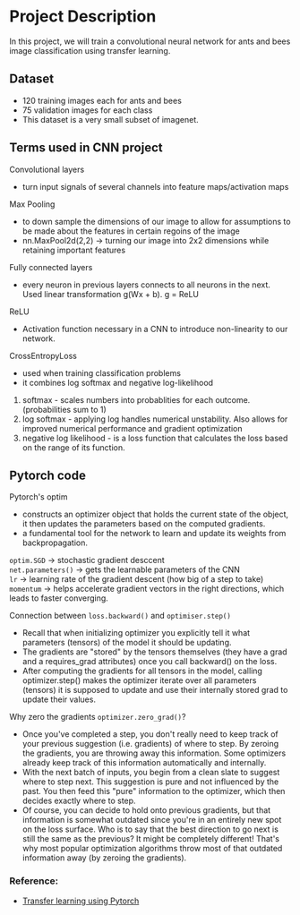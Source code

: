 # Project Description
In this project, we will train a convolutional neural network for ants and bees image classification using transfer learning.

## Dataset
- 120 training images each for ants and bees
- 75 validation images for each class
- This dataset is a very small subset of imagenet.

## Terms used in CNN project
Convolutional layers 
-  turn input signals of several channels into feature maps/activation maps 

Max Pooling 
- to down sample the dimensions of our image to allow for assumptions to be made about the features in certain regoins of the image 
- nn.MaxPool2d(2,2) -> turning our image into 2x2 dimensions while retaining important features  

Fully connected layers 
- every neuron in previous layers connects to all neurons in the next. Used linear transformation g(Wx + b). g = ReLU 

ReLU
- Activation function necessary in a CNN to introduce non-linearity to our network.  

CrossEntropyLoss  
- used when training classification problems 
- it combines log softmax and negative log-likelihood 
1. softmax - scales numbers into probablities for each outcome. (probabilities sum to 1) 
2. log softmax - applying log handles numerical unstability. Also allows for improved numerical performance and gradient optimization 
3. negative log likelihood - is a loss function that calculates the loss based on the range of its function. 


## Pytorch code
Pytorch's optim  
- constructs an optimizer object that holds the current state of the object, it then updates the parameters based on the computed gradients.  
- a fundamental tool for the network to learn and update its weights from backpropagation.   

`optim.SGD` -> stochastic gradient desccent   
`net.parameters()` -> gets the learnable parameters of the CNN   
`lr` -> learning rate of the gradient descent (how big of a step to take)   
`momentum` -> helps accelerate gradient vectors in the right directions, which leads to faster converging.  

 
Connection between `loss.backward()` and `optimiser.step()` 
- Recall that when initializing optimizer you explicitly tell it what parameters (tensors) of the model it should be updating.  
- The gradients are "stored" by the tensors themselves (they have a grad and a requires_grad attributes) once you call backward() on the loss.  
- After computing the gradients for all tensors in the model, calling optimizer.step() makes the optimizer iterate over all parameters (tensors) it is supposed to update and use their internally stored grad to update their values. 


Why zero the gradients `optimizer.zero_grad()`?   
- Once you've completed a step, you don't really need to keep track of your previous suggestion (i.e. gradients) of where to step. By zeroing the gradients, you are throwing away this information. Some optimizers already keep track of this information automatically and internally.   
- With the next batch of inputs, you begin from a clean slate to suggest where to step next. This suggestion is pure and not influenced by the past. You then feed this "pure" information to the optimizer, which then decides exactly where to step.   
- Of course, you can decide to hold onto previous gradients, but that information is somewhat outdated since you're in an entirely new spot on the loss surface. Who is to say that the best direction to go next is still the same as the previous? It might be completely different! That's why most popular optimization algorithms throw most of that outdated information away (by zeroing the gradients).   

### Reference:
- <a href="https://pytorch.org/tutorials/beginner/transfer_learning_tutorial.html">Transfer learning using Pytorch</a>